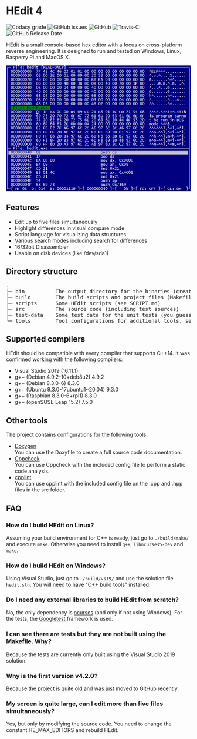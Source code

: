 # HEdit 4

![Codacy grade](https://img.shields.io/codacy/grade/b3f7f8435745453aae04b0f164b2f5e3)
![GitHub issues](https://img.shields.io/github/issues/Roxxorfreak/HEdit)
![GitHub](https://img.shields.io/github/license/Roxxorfreak/HEdit)
![Travis-CI](https://img.shields.io/travis/com/Roxxorfreak/HEdit)
![GitHub Release Date](https://img.shields.io/github/release-date/Roxxorfreak/HEdit)

HEdit is a small console-based hex editor with a focus on cross-platform reverse engineering.
It is designed to run and tested on Windows, Linux, Rasperry Pi and MacOS X.

<p align="center">
  <img alt="HEdit" src="hedit.png">
</p>

## Features

* Edit up to five files simultaneously
* Highlight differences in visual compare mode
* Script language for visualizing data structures
* Various search modes including search for differences
* 16/32bit Disassembler
* Usable on disk devices (like /dev/sda1)

## Directory structure

<pre>
.
├─ bin          The output directory for the binaries (created during build process)
├─ build        The build scripts and project files (Makefile, VS2019, etc.)
├─ scripts      Some HEdit scripts (see SCRIPT.md)
├─ src          The source code (including test sources)
├─ test-data    Some test data for the unit tests (you guessed it)
└─ tools        Tool configurations for additional tools, see <a href="#other-tools">below</a>
</pre>

## Supported compilers

HEdit should be compatible with every compiler that supports C++14.
It was confirmed working with the following compilers:

* Visual Studio 2019 (16.11.1)
* g++ (Debian 4.9.2-10+deb8u2) 4.9.2
* g++ (Debian 8.3.0-6) 8.3.0
* g++ (Ubuntu 9.3.0-17ubuntu1~20.04) 9.3.0
* g++ (Raspbian 8.3.0-6+rpi1) 8.3.0
* g++ (openSUSE Leap 15.2) 7.5.0

## Other tools 

The project contains configurations for the following tools:

* [Doxygen](https://www.doxygen.nl/)  
You can use the Doxyfile to create a full source code documentation.
* [Cppcheck](http://cppcheck.sourceforge.net/)  
You can use Cppcheck with the included config file to perform a static code analysis.
* [cpplint](https://github.com/cpplint/cpplint)  
You can use cpplint with the included config file on the .cpp and .hpp files in the src folder.

## FAQ

### How do I build HEdit on Linux?

Assuming your build environment for C++ is ready, just go to `./build/make/` and execute `make`.
Otherwise you need to install `g++`, `libncurses5-dev` and `make`.

### How do I build HEdit on Windows?

Using Visual Studio, just go to `./build/vs19/` and use the solution file `hedit.sln`.
You will need to have "C++ build tools" installed.

### Do I need any external libraries to build HEdit from scratch?

No, the only dependency is [ncurses](https://invisible-island.net/ncurses/) (and only if not using Windows).
For the tests, the [Googletest](https://github.com/google/googletest) framework is used.

### I can see there are tests but they are not built using the Makefile. Why?

Because the tests are currently only built using the Visual Studio 2019 solution.

### Why is the first version v4.2.0?

Because the project is quite old and was just moved to GitHub recently.

### My screen is quite large, can I edit more than five files simultaneously?

Yes, but only by modifying the source code. You need to change the constant HE_MAX_EDITORS and rebuild HEdit.
